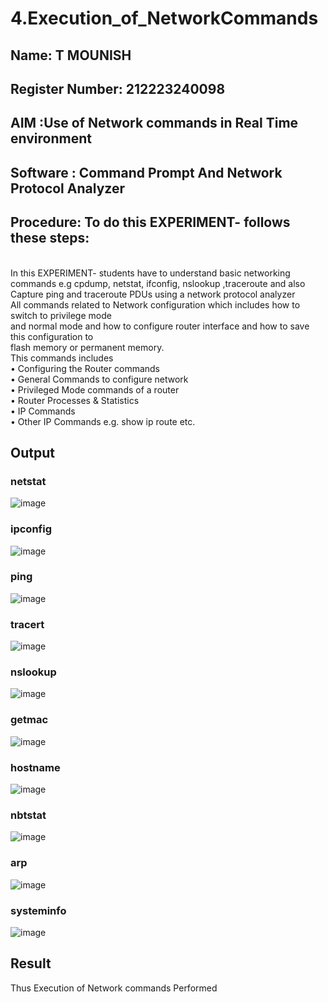 # 4.Execution_of_NetworkCommands
## Name: T MOUNISH
## Register Number: 212223240098
## AIM :Use of Network commands in Real Time environment
## Software : Command Prompt And Network Protocol Analyzer
## Procedure: To do this EXPERIMENT- follows these steps:
<BR>
In this EXPERIMENT- students have to understand basic networking commands e.g cpdump, netstat, ifconfig, nslookup ,traceroute and also Capture ping and traceroute PDUs using a network protocol analyzer 
<BR>
All commands related to Network configuration which includes how to switch to privilege mode
<BR>
and normal mode and how to configure router interface and how to save this configuration to
<BR>
flash memory or permanent memory.
<BR>
This commands includes
<BR>
• Configuring the Router commands
<BR>
• General Commands to configure network
<BR>
• Privileged Mode commands of a router 
<BR>
• Router Processes & Statistics
<BR>
• IP Commands
<BR>
• Other IP Commands e.g. show ip route etc.
<BR>

## Output
### netstat
![image](https://github.com/user-attachments/assets/f3693fac-a45d-41f6-b2dc-58778181069d)
### ipconfig
![image](https://github.com/user-attachments/assets/955c274e-45a0-4df2-adb1-4d3922e0fd01)
### ping
![image](https://github.com/user-attachments/assets/21792e45-bb65-4dbb-8dd3-27519c84e634)
### tracert
![image](https://github.com/user-attachments/assets/d4f9e6e4-6749-4998-80b5-5e4b4e6aab41)
### nslookup
![image](https://github.com/user-attachments/assets/ef5c2473-21bf-4a7e-813a-1eba4e3ea359)
### getmac
![image](https://github.com/user-attachments/assets/1f54046f-9d1a-48a0-8ed3-8c3d4bae57c1)
### hostname
![image](https://github.com/user-attachments/assets/36ee7292-b5dc-4228-9c87-b534e2cd6323)
### nbtstat
![image](https://github.com/user-attachments/assets/9975a41a-2c82-4d87-a4ab-9ba4f18c0f70)
### arp
![image](https://github.com/user-attachments/assets/a5239235-263c-4f07-b14f-add8fe0cdd25)
### systeminfo
![image](https://github.com/user-attachments/assets/7d0b2cdf-386a-404f-9746-fe9fb9a9c60d)

## Result
Thus Execution of Network commands Performed 
